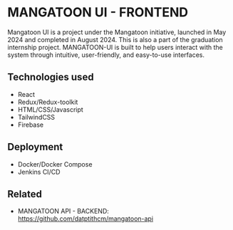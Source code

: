 # MANGATOON UI - FRONTEND
Mangatoon UI is a project under the Mangatoon initiative, launched in May 2024 and completed in August 2024. This is also a part of the graduation internship project. MANGATOON-UI is built to help users interact with the system through intuitive, user-friendly, and easy-to-use interfaces.
## Technologies used
- React
- Redux/Redux-toolkit
- HTML/CSS/Javascript
- TailwindCSS
- Firebase
## Deployment
- Docker/Docker Compose
- Jenkins CI/CD
## Related
- MANGATOON API - BACKEND: https://github.com/datptithcm/mangatoon-api
